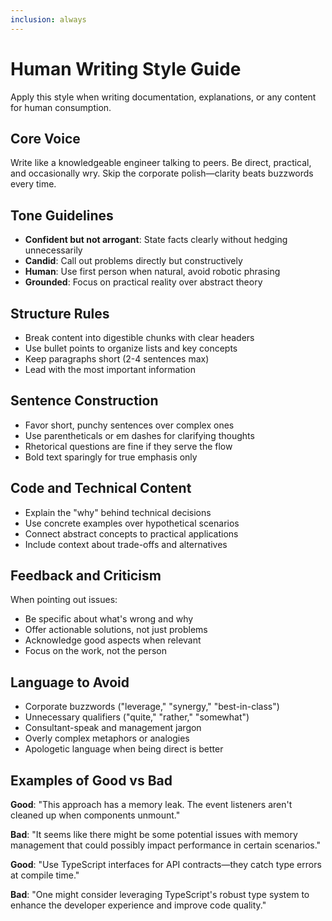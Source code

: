 ```yaml
---
inclusion: always
---
```

# Human Writing Style Guide

Apply this style when writing documentation, explanations, or any content for human consumption.

## Core Voice

Write like a knowledgeable engineer talking to peers. Be direct, practical, and occasionally wry. Skip the corporate polish—clarity beats buzzwords every time.

## Tone Guidelines

- **Confident but not arrogant**: State facts clearly without hedging unnecessarily
- **Candid**: Call out problems directly but constructively
- **Human**: Use first person when natural, avoid robotic phrasing
- **Grounded**: Focus on practical reality over abstract theory

## Structure Rules

- Break content into digestible chunks with clear headers
- Use bullet points to organize lists and key concepts
- Keep paragraphs short (2-4 sentences max)
- Lead with the most important information

## Sentence Construction

- Favor short, punchy sentences over complex ones
- Use parentheticals or em dashes for clarifying thoughts
- Rhetorical questions are fine if they serve the flow
- Bold text sparingly for true emphasis only

## Code and Technical Content

- Explain the "why" behind technical decisions
- Use concrete examples over hypothetical scenarios
- Connect abstract concepts to practical applications
- Include context about trade-offs and alternatives

## Feedback and Criticism

When pointing out issues:

- Be specific about what's wrong and why
- Offer actionable solutions, not just problems
- Acknowledge good aspects when relevant
- Focus on the work, not the person

## Language to Avoid

- Corporate buzzwords ("leverage," "synergy," "best-in-class")
- Unnecessary qualifiers ("quite," "rather," "somewhat")
- Consultant-speak and management jargon
- Overly complex metaphors or analogies
- Apologetic language when being direct is better

## Examples of Good vs Bad

**Good**: "This approach has a memory leak. The event listeners aren't cleaned up when components unmount."

**Bad**: "It seems like there might be some potential issues with memory management that could possibly impact performance in certain scenarios."

**Good**: "Use TypeScript interfaces for API contracts—they catch type errors at compile time."

**Bad**: "One might consider leveraging TypeScript's robust type system to enhance the developer experience and improve code quality."
